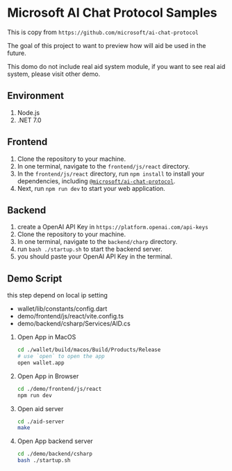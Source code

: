 # Microsoft AI Chat Protocol Samples

This is copy from `https://github.com/microsoft/ai-chat-protocol`

The goal of this project to want to preview how will aid be used in the future.

This domo do not include real aid system module, if you want to see real aid system, please visit other demo.

## Environment

1. Node.js
2. .NET 7.0

## Frontend

1. Clone the repository to your machine.
2. In one terminal, navigate to the `frontend/js/react` directory.
3. In the `frontend/js/react` directory, run `npm install` to install your dependencies, including [`@microsoft/ai-chat-protocol`](https://www.npmjs.com/package/@microsoft/ai-chat-protocol).
4. Next, run `npm run dev` to start your web application.

## Backend

1. create a OpenAI API Key in `https://platform.openai.com/api-keys`
2. Clone the repository to your machine.
3. In one terminal, navigate to the `backend/charp` directory.
4. run `bash ./startup.sh` to start the backend server.
5. you should paste your OpenAI API Key in the terminal.

## Demo Script

this step depend on local ip setting
- wallet/lib/constants/config.dart
- demo/frontend/js/react/vite.config.ts
- demo/backend/csharp/Services/AID.cs

1. Open App in MacOS
    ```bash
    cd ./wallet/build/macos/Build/Products/Release
    # use `open` to open the app
    open wallet.app
    ```
2. Open App in Browser
    ```bash
    cd ./demo/frontend/js/react
    npm run dev
    ```
3. Open aid server
    ```bash
    cd ./aid-server
    make
    ```
4. Open App backend server
    ```bash
    cd ./demo/backend/csharp
    bash ./startup.sh
    ```
